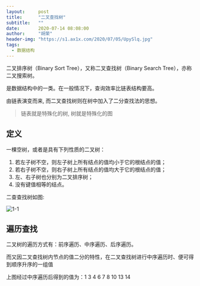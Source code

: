 ```yaml
---
layout:     post
title:      "二叉查找树"
subtitle:   ""
date:       2020-07-14 08:08:00
author:     "胡荣"
header-img: "https://s1.ax1x.com/2020/07/05/UpySlq.jpg"
tags:
  - 数据结构
---
```


二叉排序树（Binary Sort Tree），又称二叉查找树（Binary Search Tree），亦称二叉搜索树。

是数据结构中的一类。在一般情况下，查询效率比链表结构要高。

由链表演变而来, 而二叉查找树则在树中加入了二分查找法的思想。 

> 链表就是特殊化的树, 树就是特殊化的图

## 定义

一棵空树，或者是具有下列性质的二叉树：
1. 若左子树不空，则左子树上所有结点的值均小于它的根结点的值；
2. 若右子树不空，则右子树上所有结点的值均大于它的根结点的值；
3. 左、右子树也分别为二叉排序树；
4. 没有键值相等的结点。

二查查找树如图:

![1-1][1]

## 遍历查找

二叉树的遍历方式有：前序遍历、中序遍历、后序遍历。

而又因二叉查找树内节点的值二分的特性，在二叉查找树进行中序遍历时、便可得到顺序升序的一组值

上图经过中序遍历后得到的值为：1 3 4 6 7 8 10 13 14

[1]: https://bkimg.cdn.bcebos.com/pic/94cad1c8a786c9179df9bed6c93d70cf3ac75763?x-bce-process=image/resize,m_lfit,w_268,limit_1/format,f_jpg